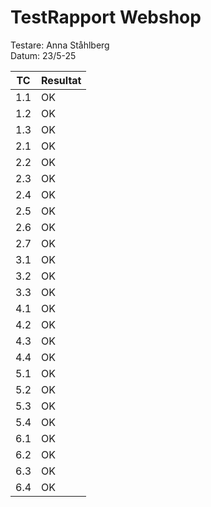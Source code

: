 # TestRapport Webshop

Testare: Anna Ståhlberg  
Datum: 23/5-25

| TC   | Resultat  |
| ---- | ----------|
| 1.1  |    OK     |
| 1.2  |    OK     |
| 1.3  |    OK     |
| 2.1  |    OK     |
| 2.2  |    OK     |
| 2.3  |    OK     |
| 2.4  |    OK     |
| 2.5  |    OK     |
| 2.6  |    OK     |
| 2.7  |    OK     |
| 3.1  |    OK     |
| 3.2  |    OK     |
| 3.3  |    OK     |
| 4.1  |    OK     |
| 4.2  |    OK     |
| 4.3  |    OK     |
| 4.4  |    OK     |
| 5.1  |    OK     |
| 5.2  |    OK     |
| 5.3  |    OK     |
| 5.4  |    OK     |
| 6.1  |    OK     |
| 6.2  |    OK     |
| 6.3  |    OK     |
| 6.4  |    OK     |